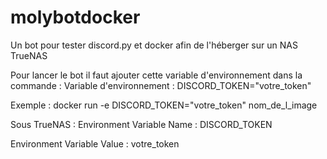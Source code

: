 # molybotdocker


Un bot pour tester discord.py et docker afin de l'héberger sur un NAS TrueNAS

Pour lancer le bot il faut ajouter cette variable d'environnement dans la commande :
Variable d'environnement : DISCORD_TOKEN="votre_token"

Exemple : docker run -e DISCORD_TOKEN="votre_token" nom_de_l_image

Sous TrueNAS :
Environment Variable Name : DISCORD_TOKEN

Environment Variable Value : votre_token